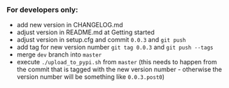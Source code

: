 ### For developers only:

- add new version in CHANGELOG.md
- adjust version in README.md at Getting started
- adjust version in setup.cfg and commit `0.0.3` and `git push`
- add tag for new version number `git tag 0.0.3` and `git push --tags`
- merge `dev` branch into `master`
- execute `./upload_to_pypi.sh` from `master` (this needs to happen from the commit that is tagged with the new version number - otherwise the version number will be something like `0.0.3.post0`)
